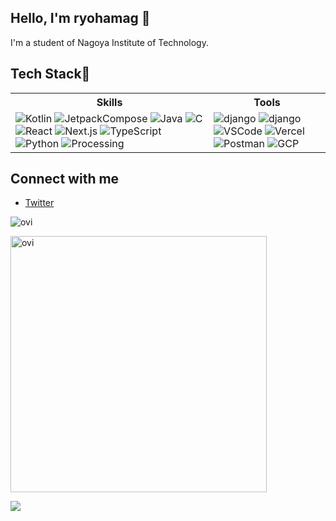 ## Hello, I'm ryohamag 👋

I'm a student of Nagoya Institute of Technology.

## Tech Stack🔧

<table>
  <tr>
    <th>Skills</th>
    <th>Tools</th>
  </tr>
  <tr>
    <td>
      <img src="https://go-skill-icons.vercel.app/api/icons?i=kotlin&theme=dark" alt="Kotlin">
      <img src="https://go-skill-icons.vercel.app/api/icons?i=jetpackcompose&theme=dark" alt="JetpackCompose">
      <img src="https://skillicons.dev/icons?i=java" alt="Java">
      <img src="https://skillicons.dev/icons?i=c" alt="C">
      <img src="https://skillicons.dev/icons?i=react" alt="React">
      <img src="https://skillicons.dev/icons?i=nextjs" alt="Next.js">
      <img src="https://skillicons.dev/icons?i=typescript" alt="TypeScript">
      <img src="https://skillicons.dev/icons?i=python" alt="Python">
      <img src="https://skillicons.dev/icons?i=processing" alt="Processing">
    </td>
    <td>
      <img src="https://go-skill-icons.vercel.app/api/icons?i=github&theme=dark" alt="django">
      <img src="https://go-skill-icons.vercel.app/api/icons?i=androidstudio&theme=dark" alt="django">
      <img src="https://skillicons.dev/icons?i=vscode&theme=dark" alt="VSCode">
      <img src="https://go-skill-icons.vercel.app/api/icons?i=vercel&theme=dark" alt="Vercel">
      <img src="https://go-skill-icons.vercel.app/api/icons?i=postman&theme=dark" alt="Postman">
      <img src="https://go-skill-icons.vercel.app/api/icons?i=gcp&theme=dark" alt="GCP">
    </td>
</table>

## Connect with me

- [Twitter](https://twitter.com/ryo_hamag)

<img src="https://github-readme-stats.vercel.app/api/top-langs?username=ryohamag&show_icons=true&locale=en&layout=compact&theme=chartreuse-dark" alt="ovi" /></p>

<img src="https://github-readme-stats.vercel.app/api?username=ryohamag&show_icons=true&locale=en&theme=chartreuse-dark" alt="ovi" width="410" /></p>


<img src="https://github-profile-trophy.vercel.app/?username=ryohamag&theme=juicyfresh&no-bg=true" />
